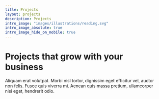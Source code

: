 ```yaml
---
title: Projects
layout: projects
description: Projects
intro_image: "images/illustrations/reading.svg"
intro_image_absolute: true
intro_image_hide_on_mobile: true
---
```


# Projects that grow with your business

Aliquam erat volutpat. Morbi nisl tortor, dignissim eget efficitur vel, auctor non felis. Fusce quis viverra mi. Aenean quis massa pretium, ullamcorper nisi eget, hendrerit odio.
